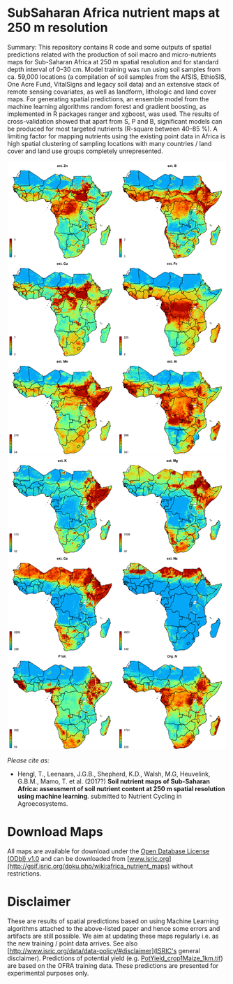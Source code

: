 # SubSaharan Africa nutrient maps at 250 m resolution

Summary: This repository contains R code and some outputs of spatial predictions related with the production of soil macro and micro-nutrients maps for Sub-Saharan Africa at 250 m spatial resolution and for standard depth interval of 0–30 cm. Model training was run using soil samples from ca. 59,000 locations (a compilation of soil samples from the AfSIS, EthioSIS, One Acre Fund, VitalSigns and legacy soil data) and an extensive stack of remote sensing covariates, as well as landform, lithologic and land cover maps. For generating spatial predictions, an ensemble model from the machine learning algorithms random forest and gradient boosting, as implemented in R packages ranger and xgboost, was used. The results of cross-validation showed that apart from S, P and B, significant models can be produced for most targeted nutrients (R-square between 40–85 %). A limiting factor for mapping nutrients using the existing point data in Africa is high spatial clustering of sampling locations with many countries / land cover and land use groups completely unrepresented.

![alt text](https://github.com/ISRICWorldSoil/AfricaSoilNutrients/blob/master/plots/Fig_AfNutrients_final_maps_micro.png)
![alt text](https://github.com/ISRICWorldSoil/AfricaSoilNutrients/blob/master/plots/Fig_AfNutrients_final_maps_macro.png "Output predictions for micro and macro-nutrients.")

*Please cite as:*

* Hengl, T., Leenaars, J.G.B., Shepherd, K.D., Walsh, M.G, Heuvelink, G.B.M., Mamo, T. et al. (2017?) **Soil nutrient maps of Sub-Saharan Africa: assessment of soil nutrient content at 250 m spatial resolution using machine learning**. submitted to Nutrient Cycling in Agroecosystems.

# Download Maps

All maps are available for download under the [Open Database License (ODbl) v1.0](https://opendatacommons.org/licenses/odbl/) and can be downloaded from [www.isric.org](http://gsif.isric.org/doku.php/wiki:africa_nutrient_maps) without restrictions.

# Disclaimer

These are results of spatial predictions based on using Machine Learning algorithms attached to the above-listed paper and hence some errors and artifacts are still possible. We aim at updating these maps regularly i.e. as the new training / point data arrives. See also [http://www.isric.org/data/data-policy/#disclaimer](ISRIC's general disclaimer). Predictions of potential yield (e.g. [PotYield_crop1Maize_1km.tif](https://github.com/ISRICWorldSoil/AfricaSoilNutrients/blob/master/maps/PotYield_crop1Maize_1km.tif)) are based on the OFRA training data. These predictions are presented for experimental purposes only. 

